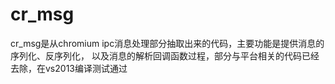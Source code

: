 # cr_msg
cr_msg是从chromium ipc消息处理部分抽取出来的代码，主要功能是提供消息的序列化、反序列化，
以及消息的解析回调函数过程，部分与平台相关的代码已经去除，在vs2013编译测试通过


